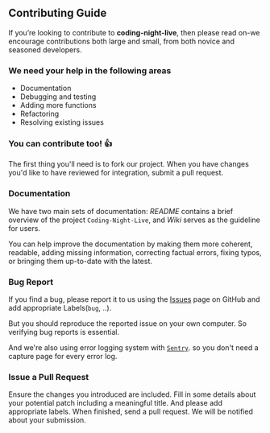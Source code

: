 ## Contributing Guide

If you’re looking to contribute to **coding-night-live**, then please read on-we encourage contributions both large and small, from both novice and seasoned developers.

### We need your help in the following areas

- Documentation
- Debugging and testing
- Adding more functions
- Refactoring
- Resolving existing issues

### You can contribute too! :+1: 

The first thing you'll need is to fork our project. When you have changes you'd like to have reviewed for integration, submit a pull request.

### Documentation

We have two main sets of documentation: *README* contains a brief overview of the project `Coding-Night-Live`, and *Wiki* serves as the guideline for users.

You can help improve the documentation by making them more coherent, readable, adding missing information, correcting factual errors, fixing typos, or bringing them up-to-date with the latest.

### Bug Report

If you find a bug, please report it to us using the [Issues](https://github.com/dduk-ddak/coding-night-live/issues) page on GitHub and add appropriate Labels(`bug`, ..).

But you should reproduce the reported issue on your own computer. So verifying bug reports is essential.

And we're also using error logging system with [`Sentry`](https://sentry.io/dduk-ddak/). so you don't need a capture page for every error log.

### Issue a Pull Request

Ensure the changes you introduced are included. Fill in some details about your potential patch including a meaningful title. And please add appropriate labels. When finished, send a pull request. We will be notified about your submission.
